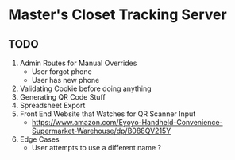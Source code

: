 # Master's Closet Tracking Server

## TODO

1. Admin Routes for Manual Overrides
	- User forgot phone
	- User has new phone
2. Validating Cookie before doing anything
3. Generating QR Code Stuff
4. Spreadsheet Export
5. Front End Website that Watches for QR Scanner Input
	- https://www.amazon.com/Eyoyo-Handheld-Convenience-Supermarket-Warehouse/dp/B088QV215Y
6. Edge Cases
	- User attempts to use a different name ?